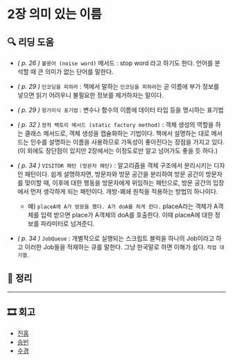 # 2장 의미 있는 이름

## 🔍 리딩 도움
- _( p. 26 )_ `불용어 (noise word)` 메서드 : stop word 라고 하기도 한다. 언어를 분석할 때 큰 의미가 없는 단어를 말한다.

- _( p. 29 )_ `인코딩을 피하라` : 책에서 말하는 `인코딩을 피하라`는 곧 이름에 부가 정보를 넣으면 읽기 어려우니 불필요한 정보를 제거하자는 말이다.

- _( p. 29 )_ `헝가리식 표기법` : 변수나 함수의 이름에 데이터 타입 등을 명시하는 표기법

- _( p. 32 )_ `정적 팩토리 메서드 (static factory method)` : 객체 생성의 역할을 하는 클래스 메서드로, 객체 생성을 캡슐화하는 기법이다. 책에서 설명하는 대로 메서드는 인수를 설명하는 이름을 사용하므로 가독성이 좋아진다는 장점을 가지고 있다. (이 외에도 장단점이 있지만 2장에서는 이정도로만 알고 넘어가도 좋을 듯 하다.)

- _( p. 34 )_ `VISITOR 패턴 (방문자 패턴)` : 알고리즘을 객체 구조에서 분리시키는 디자인 패턴이다. 쉽게 설명하자면, 방문자와 방문 공간을 분리하여 방문 공간이 방문자를 맞이할 때, 이후에 대한 행동을 방문자에게 위임하는 패턴으로, 방문 공간의 입장에서 먼저 생각하게 되는 패턴이다. 개방-폐쇄 원칙을 적용하는 방법의 하나이다.
  - 예) `placeA에 A가 방문을 했다. A가 doA를 하게 한다.` placeA라는 객체가 A객체를 입력 받으면 place가 A객체의 doA를 호출한다. 이때 placeA에 대한 정보를 파라미터로 넘겨준디.

- _( p. 34 )_ `JobQueue` : 개별적으로 실행되는 스크립트 블럭을 하나의 Job이라고 하고 이러한 Job들을 적재하는 큐를 말한다. 그냥 한국말로 하면 이해가 쉽다. `작업 대기열`.

## 📝 정리

---

## 🎞 회고

- [진홍](./kjh.md)
- [승빈](./wsb.md)
- [수경](./hsk.md)